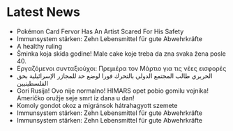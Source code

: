 # Latest News
-  Pokémon Card Fervor Has An Artist Scared For His Safety
-  Immunsystem stärken: Zehn Lebensmittel für gute Abwehrkräfte
-  A healthy ruling
-  Šminka koja skida godine! Male cake koje treba da zna svaka žena posle 40.
-  Εργαζόμενοι συνταξιούχοι: Πρεμιέρα τον Μάρτιο για τις νέες εισφορές
-  الحريري طالب المجتمع الدولي بالتحرك فورا لوضع حد للمجازر الإسرائيلية بحق الفلسطينيين
-  Gori Rusija! Ovo nije normalno! HIMARS opet pobio gomilu vojnika! Američko oružje seje smrt iz dana u dan!
-  Komoly gondot okoz a migránsok hátrahagyott szemete
-  Immunsystem stärken: Zehn Lebensmittel für gute Abwehrkräfte
-  Immunsystem stärken: Zehn Lebensmittel für gute Abwehrkräfte
